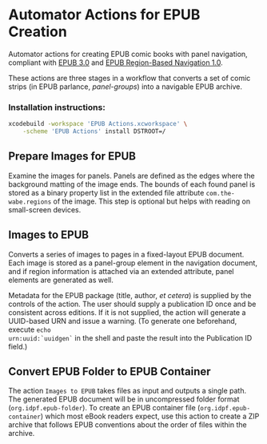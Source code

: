 # Automator Actions for EPUB Creation

Automator actions for creating EPUB comic books with panel navigation, compliant with [EPUB 3.0](http://www.idpf.org/epub/30/spec/epub30-overview.html) and [EPUB Region-Based Navigation 1.0](http://www.idpf.org/epub/renditions/region-nav/).

These actions are three stages in a workflow that converts a set of comic strips (in EPUB parlance, *panel-groups*) into a navigable EPUB archive.

### Installation instructions:

```sh
xcodebuild -workspace 'EPUB Actions.xcworkspace' \
    -scheme 'EPUB Actions' install DSTROOT=/
```

## Prepare Images for EPUB

Examine the images for panels.  Panels are defined as the edges where the background matting of the image ends.  The bounds of each found panel is stored as a binary property list in the extended file attribute `com.the-wabe.regions` of the image.  This step is optional but helps with reading on small-screen devices.

## Images to EPUB

Converts a series of images to pages in a fixed-layout EPUB document.  Each image is stored as a panel-group element in the navigation document, and if region information is attached via an extended attribute, panel elements are generated as well.

Metadata for the EPUB package (title, author, *et cetera*) is supplied by the controls of the action.  The user should supply a publication ID once and be consistent across editions.  If it is not supplied, the action will generate a UUID-based URN and issue a warning.  (To generate one beforehand, execute <code>echo urn:uuid:\`uuidgen\`</code> in the shell and paste the result into the Publication ID field.)

## Convert EPUB Folder to EPUB Container

The action `Images to EPUB` takes files as input and outputs a single path.  The generated EPUB document will be in uncompressed folder format (`org.idpf.epub-folder`).  To create an EPUB container file (`org.idpf.epub-container`) which most eBook readers expect, use this action to create a ZIP archive that follows EPUB conventions about the order of files within the archive.

